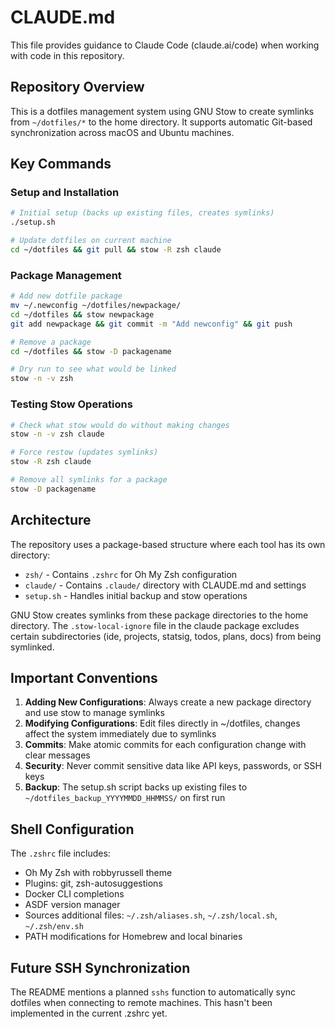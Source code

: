 # CLAUDE.md

This file provides guidance to Claude Code (claude.ai/code) when working with code in this repository.

## Repository Overview

This is a dotfiles management system using GNU Stow to create symlinks from `~/dotfiles/*` to the home directory. It supports automatic Git-based synchronization across macOS and Ubuntu machines.

## Key Commands

### Setup and Installation
```bash
# Initial setup (backs up existing files, creates symlinks)
./setup.sh

# Update dotfiles on current machine
cd ~/dotfiles && git pull && stow -R zsh claude
```

### Package Management
```bash
# Add new dotfile package
mv ~/.newconfig ~/dotfiles/newpackage/
cd ~/dotfiles && stow newpackage
git add newpackage && git commit -m "Add newconfig" && git push

# Remove a package
cd ~/dotfiles && stow -D packagename

# Dry run to see what would be linked
stow -n -v zsh
```

### Testing Stow Operations
```bash
# Check what stow would do without making changes
stow -n -v zsh claude

# Force restow (updates symlinks)
stow -R zsh claude

# Remove all symlinks for a package
stow -D packagename
```

## Architecture

The repository uses a package-based structure where each tool has its own directory:

- `zsh/` - Contains `.zshrc` for Oh My Zsh configuration
- `claude/` - Contains `.claude/` directory with CLAUDE.md and settings
- `setup.sh` - Handles initial backup and stow operations

GNU Stow creates symlinks from these package directories to the home directory. The `.stow-local-ignore` file in the claude package excludes certain subdirectories (ide, projects, statsig, todos, plans, docs) from being symlinked.

## Important Conventions

1. **Adding New Configurations**: Always create a new package directory and use stow to manage symlinks
2. **Modifying Configurations**: Edit files directly in ~/dotfiles, changes affect the system immediately due to symlinks
3. **Commits**: Make atomic commits for each configuration change with clear messages
4. **Security**: Never commit sensitive data like API keys, passwords, or SSH keys
5. **Backup**: The setup.sh script backs up existing files to `~/dotfiles_backup_YYYYMMDD_HHMMSS/` on first run

## Shell Configuration

The `.zshrc` file includes:
- Oh My Zsh with robbyrussell theme
- Plugins: git, zsh-autosuggestions
- Docker CLI completions
- ASDF version manager
- Sources additional files: `~/.zsh/aliases.sh`, `~/.zsh/local.sh`, `~/.zsh/env.sh`
- PATH modifications for Homebrew and local binaries

## Future SSH Synchronization

The README mentions a planned `sshs` function to automatically sync dotfiles when connecting to remote machines. This hasn't been implemented in the current .zshrc yet.
